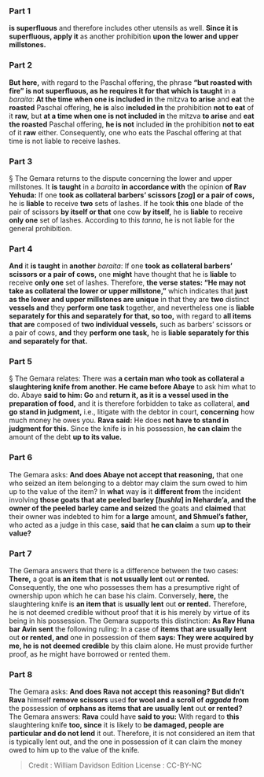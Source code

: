 
### Part 1
<b>is superfluous</b> and therefore includes other utensils as well. <b>Since it is superfluous, apply it</b> as another prohibition <b>upon the lower and upper millstones.</b>

### Part 2
<b>But here,</b> with regard to the Paschal offering, the phrase <b>“but roasted with fire” is not superfluous, as he requires it for that which is taught</b> in a <i>baraita</i>: <b>At the time when one is included in</b> the mitzva <b>to arise</b> and <b>eat</b> the <b>roasted</b> Paschal offering, <b>he is</b> also <b>included in</b> the prohibition <b>not to eat</b> of it <b>raw,</b> but <b>at a time when one is not included in</b> the mitzva <b>to arise</b> and <b>eat the roasted</b> Paschal offering, <b>he is not</b> included <b>in</b> the prohibition <b>not to eat</b> of it <b>raw</b> either. Consequently, one who eats the Paschal offering at that time is not liable to receive lashes.

### Part 3
§ The Gemara returns to the dispute concerning the lower and upper millstones. It <b>is taught</b> in a <i>baraita</i> <b>in accordance with</b> the opinion <b>of Rav Yehuda:</b> If one <b>took as collateral barbers’ scissors [<i>zog</i>] or a pair of cows,</b> he is <b>liable</b> to receive <b>two</b> sets of lashes. If he took <b>this</b> one blade of the pair of scissors <b>by itself or that</b> one cow <b>by itself,</b> he is <b>liable</b> to receive <b>only one</b> set of lashes. According to this <i>tanna</i>, he is not liable for the general prohibition.

### Part 4
<b>And</b> it <b>is taught</b> in <b>another</b> <i>baraita</i>: If one <b>took as collateral barbers’ scissors or a pair of cows,</b> one <b>might</b> have thought that he is <b>liable</b> to receive <b>only one</b> set of lashes. Therefore, <b>the verse states: “He may not take as collateral the lower or upper millstone,”</b> which indicates that <b>just as the lower and upper millstones are unique</b> in that they are <b>two</b> distinct <b>vessels and</b> they <b>perform one task</b> together, and nevertheless one is <b>liable separately for this and separately for that, so too,</b> with regard to <b>all items that are</b> composed of <b>two individual vessels,</b> such as barbers’ scissors or a pair of cows, <b>and</b> they <b>perform one task,</b> he is <b>liable separately for this and separately for that.</b>

### Part 5
§ The Gemara relates: There was <b>a certain man who took as collateral a slaughtering knife from another. He came before Abaye</b> to ask him what to do. Abaye <b>said to him: Go</b> and <b>return it, as it is a vessel used in the preparation of food,</b> and it is therefore forbidden to take as collateral, <b>and go stand in judgment,</b> i.e., litigate with the debtor in court, <b>concerning</b> how much money he owes you. <b>Rava said:</b> He does <b>not have to stand in judgment for this.</b> Since the knife is in his possession, <b>he can claim</b> the amount of the debt <b>up to its value.</b>

### Part 6
The Gemara asks: <b>And does Abaye not accept that reasoning,</b> that one who seized an item belonging to a debtor may claim the sum owed to him up to the value of the item? In <b>what</b> way <b>is</b> it <b>different from</b> the incident involving <b>those goats that ate peeled barley [<i>ḥushla</i>] in Neharde’a, and the owner of the peeled barley came and seized</b> the goats and <b>claimed</b> that their owner was indebted to him for <b>a large</b> amount, <b>and Shmuel’s father,</b> who acted as a judge in this case, <b>said</b> that <b>he can claim</b> a sum <b>up to their value?</b>

### Part 7
The Gemara answers that there is a difference between the two cases: <b>There,</b> a goat <b>is an item that</b> is <b>not usually lent</b> out <b>or rented.</b> Consequently, the one who possesses them has a presumptive right of ownership upon which he can base his claim. Conversely, <b>here,</b> the slaughtering knife is <b>an item that</b> is <b>usually lent</b> out <b>or rented.</b> Therefore, he is not deemed credible without proof that it is his merely by virtue of its being in his possession. The Gemara supports this distinction: <b>As Rav Huna bar Avin sent</b> the following ruling: In a case of <b>items that are usually lent</b> out <b>or rented, and</b> one in possession of them <b>says: They were acquired by me, he is not deemed credible</b> by this claim alone. He must provide further proof, as he might have borrowed or rented them.

### Part 8
The Gemara asks: <b>And does Rava not accept this reasoning? But didn’t Rava</b> himself <b>remove scissors</b> used <b>for wool and a scroll of <i>aggada</i> from</b> the possession of <b>orphans as items that are usually lent</b> out <b>or rented?</b> The Gemara answers: <b>Rava</b> could have <b>said to you:</b> With regard to <b>this</b> slaughtering knife <b>too, since</b> it is likely to <b>be damaged, people are particular and do not lend</b> it out. Therefore, it is not considered an item that is typically lent out, and the one in possession of it can claim the money owed to him up to the value of the knife.

>Credit : William Davidson Edition
>License : CC-BY-NC